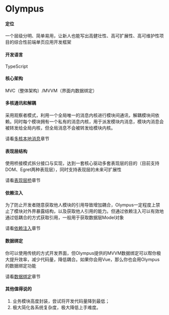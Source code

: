 # Olympus

#### 定位
一个层级分明、简单易用，让新人也能写出高健壮性、高可扩展性、高可维护性项目的综合性前端单页应用开发框架

#### 开发语言
TypeScript

#### 核心架构
MVC（整体架构）/MVVM（界面内数据绑定）

#### 多核通讯和解耦
采用观察者模式，利用一个全局唯一的消息内核进行模块间通讯，解耦模块间依赖。同时每个模块拥有一个私有的消息内核，用于派发模块内消息，模块内消息会被转发给全局内核，但全局消息不会被转发给模块内核。

请看[多核本地消息](./message.md)章节

#### 表现层结构
使用桥接模式拆分接口与实现，达到一套核心驱动多套表现层的目的（目前支持DOM、Egret两种表现层），同时支持表现层的未来可扩展性

请看[表现层桥](./bridge.md)章节

#### 依赖注入
为了防止开发者随意获取他人模块的引用导致增加耦合，Olympus一定程度上禁止了模块对外界暴露结构，以及获取他人引用的能力。但通过依赖注入可以有效地通过低耦合的方式获取引用，一般用于获取数据层Model对象

请看[依赖注入](./injection.md)章节

#### 数据绑定
你可以使用传统的方式开发界面，但Olympus提供的MVVM数据绑定可以帮你极大提升效率，减少代码量，降低耦合。如果你会用Vue，那么你也会用Olympus的数据绑定功能

请看[数据绑定](./bindings.md)章节

#### 其他值得说的
1. 业务模块高度封装，尝试将开发代码量降到最低；
2. 极大简化各系统复杂度，极大降低上手难度。